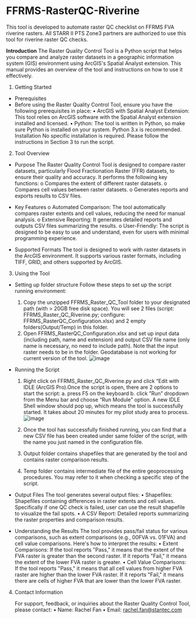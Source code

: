 # FFRMS-RasterQC-Riverine
This tool is developed to automate raster QC checklist on FFRMS FVA riverine rasters.  All STARR II PTS Zone3 partners are authorized to use this tool for riverine raster QC checks. 

**Introduction**
The Raster Quality Control Tool is a Python script that helps you compare and analyze raster datasets in a geographic information system (GIS) environment using ArcGIS's Spatial Analyst extension. This manual provides an overview of the tool and instructions on how to use it effectively.

1.	Getting Started
- Prerequisites
- Before using the Raster Quality Control Tool, ensure you have the following prerequisites in place:
  •	ArcGIS with Spatial Analyst Extension: This tool relies on ArcGIS software with the Spatial Analyst extension installed and licensed.
  •	Python: The tool is written in Python, so make sure Python is installed on your system. Python 3.x is recommended.
    Installation
      No specific installation is required. Please follow the instructions in Section 3 to run the script.

2.	Tool Overview
- Purpose
  The Raster Quality Control Tool is designed to compare raster datasets, particularly Flood Fractionation Raster (FFR) datasets, to ensure their quality and accuracy. It performs the following key functions:
    o	Compares the extent of different raster datasets.
    o	Compares cell values between raster datasets.
    o	Generates reports and exports results to CSV files.
  
- Key Features
  o	Automated Comparison: The tool automatically compares raster extents and cell values, reducing the need for manual analysis.
  o	Extensive Reporting: It generates detailed reports and outputs CSV files summarizing the results.
  o	User-Friendly: The script is designed to be easy to use and understand, even for users with minimal programming experience.
  
- Supported Formats
  The tool is designed to work with raster datasets in the ArcGIS environment. It supports various raster formats, including TIFF, GRID, and others supported by ArcGIS.
  
3.	Using the Tool
- Setting up folder structure 
  Follow these steps to set up the script running environment:
    1.	Copy the unzipped FFRMS_Raster_QC_Tool folder to your designated path (with > 20GB free disk space). You will see 2 files (script: FFRMS_Raster_QC_Riverine.py; configure:         
        FFRMS_RasterQC_Configuration.xlsx) and 2 empty folders(Output/Temp)  in this folder.
    2.	Open FFRMS_RasterQC_Configuration.xlsx and set up input data (including path, name and extension) and output CSV file name (only name is necessary, no need to include path).
       Note that the input raster needs to be in the folder. Geodatabase is not working for current version of the tool. 
       ![image](https://github.com/Rachel-Fan/FFRMS-RasterQC-Riverine/assets/9139057/f914d2bb-b61f-4478-b451-1bda17d83155)

- Running the Script
  1.	Right click on FFRMS_Raster_QC_Riverine.py and click “Edit with IDLE (ArcGIS Pro).Once the script is open,  there are 2 options to start the script:
      a.	press F5 on the keyboard 
      b.	click ”Run” dropdown from the Menu bar and choose “Run Module” option. 
          A new IDLE Shell window should pop up, which means the tool is successfully started. It takes about 20 minutes for my pilot study area to process.
          ![image](https://github.com/Rachel-Fan/FFRMS-RasterQC-Riverine/assets/9139057/1132aa4f-1a00-4336-ad85-13044b619c79)

  2.	Once the tool has successfully finished running, you can find that a new CSV file has been created under same folder of the script, with the name you just named in the configuration file. 
  3.	Output folder contains shapefiles that are generated by the tool and contains raster comparison results.
  4.	Temp folder contains intermediate file of the entire geoprocessing procedures. You may refer to it when checking a specific step of the script. 

- Output Files
  The tool generates several output files:
  •	Shapefiles: Shapefiles containing differences in raster extents and cell values. Specifically if one QC check is failed, user can use the result shapefile to visualize the fail spots.
  •	A CSV Report: Detailed reports summarizing the raster properties and comparison results.
 
- Understanding the Results
    The tool provides pass/fail status for various comparisons, such as extent comparisons (e.g., 00FVA vs. 01FVA) and cell value comparisons. Here's how to interpret the results:
    •	Extent Comparisons: If the tool reports "Pass," it means that the extent of the FVA raster is greater than the second raster. If it reports "Fail," it means the extent of the lower FVA raster is greater.
    •	Cell Value Comparisons: If the tool reports "Pass," it means that all cell values from higher FVA raster are higher than the lower FVA raster. If it reports "Fail," it means there are cells of higher           FVA  that are lower than the lower FVA raster.

4.	Contact Information

    For support, feedback, or inquiries about the Raster Quality Control Tool, please contact:
    •	Name: Rachel Fan
    •	Email: rachel.fan@stantec.com
